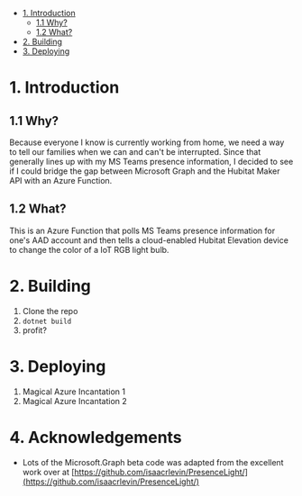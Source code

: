 - [1. Introduction](#1-introduction)
  - [1.1 Why?](#11-why)
  - [1.2 What?](#12-what)
- [2. Building](#2-building)
- [3. Deploying](#3-deploying)

# 1. Introduction

## 1.1 Why?

Because everyone I know is currently working from home, we need a way to tell our families when we can 
and can't be interrupted. Since that generally lines up with my MS Teams presence information, I decided 
to see if I could bridge the gap between Microsoft Graph and the Hubitat Maker API with an Azure Function.

## 1.2 What?

This is an Azure Function that polls MS Teams presence information for one's AAD account and then tells 
a cloud-enabled Hubitat Elevation device to change the color of a IoT RGB light bulb.

# 2. Building

1. Clone the repo
2. ```dotnet build```
3. profit?

# 3. Deploying

1. Magical Azure Incantation 1
2. Magical Azure Incantation 2

# 4. Acknowledgements

- Lots of the Microsoft.Graph beta code was adapted from the excellent work over at [https://github.com/isaacrlevin/PresenceLight/](https://github.com/isaacrlevin/PresenceLight/)